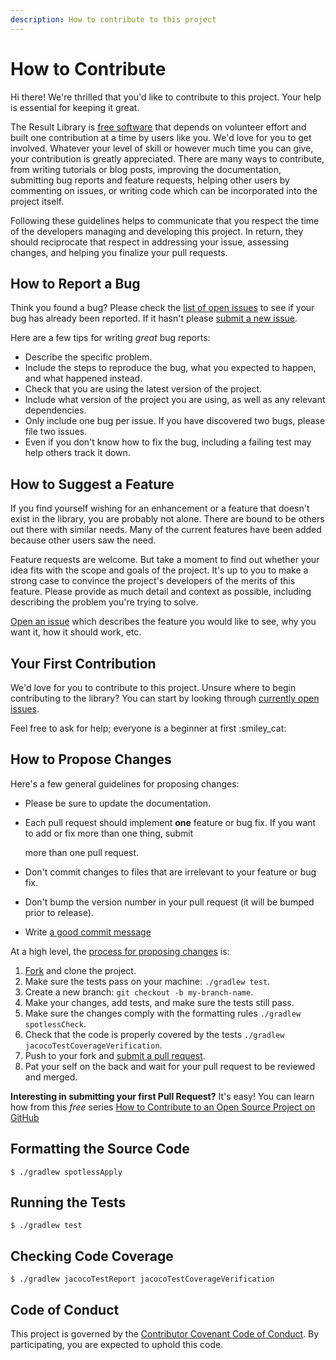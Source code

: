 ```yaml
---
description: How to contribute to this project
---
```


# How to Contribute

Hi there! We're thrilled that you'd like to contribute to this project. Your help is essential for keeping it great.

The Result Library is [free software](https://www.gnu.org/philosophy/free-sw.en.html) that depends on volunteer effort and built one contribution at a time by users like you. We'd love for you to get involved. Whatever your level of skill or however much time you can give, your contribution is greatly appreciated. There are many ways to contribute, from writing tutorials or blog posts, improving the documentation, submitting bug reports and feature requests, helping other users by commenting on issues, or writing code which can be incorporated into the project itself.

Following these guidelines helps to communicate that you respect the time of the developers managing and developing this project. In return, they should reciprocate that respect in addressing your issue, assessing changes, and helping you finalize your pull requests.

## How to Report a Bug

Think you found a bug? Please check the [list of open issues](https://github.com/leakyabstractions/result/issues) to see if your bug has already been reported. If it hasn't please [submit a new issue](https://github.com/leakyabstractions/result/issues/new).

Here are a few tips for writing _great_ bug reports:

* Describe the specific problem.
* Include the steps to reproduce the bug, what you expected to happen, and what happened instead.
* Check that you are using the latest version of the project.
* Include what version of the project you are using, as well as any relevant dependencies.
* Only include one bug per issue. If you have discovered two bugs, please file two issues.
* Even if you don't know how to fix the bug, including a failing test may help others track it down.

## How to Suggest a Feature

If you find yourself wishing for an enhancement or a feature that doesn't exist in the library, you are probably not alone. There are bound to be others out there with similar needs. Many of the current features have been added because other users saw the need.

Feature requests are welcome. But take a moment to find out whether your idea fits with the scope and goals of the project. It's up to you to make a strong case to convince the project's developers of the merits of this feature. Please provide as much detail and context as possible, including describing the problem you're trying to solve.

[Open an issue](https://github.com/leakyabstractions/result/issues/new) which describes the feature you would like to see, why you want it, how it should work, etc.

## Your First Contribution

We'd love for you to contribute to this project. Unsure where to begin contributing to the library? You can start by looking through [currently open issues](https://github.com/leakyabstractions/result/issues?q=is%3Aissue+is%3Aopen).

Feel free to ask for help; everyone is a beginner at first :smiley\_cat:

## How to Propose Changes

Here's a few general guidelines for proposing changes:

* Please be sure to update the documentation.
* Each pull request should implement **one** feature or bug fix. If you want to add or fix more than one thing, submit

  more than one pull request.

* Don't commit changes to files that are irrelevant to your feature or bug fix.
* Don't bump the version number in your pull request \(it will be bumped prior to release\).
* Write [a good commit message](http://tbaggery.com/2008/04/19/a-note-about-git-commit-messages.html)

At a high level, the [process for proposing changes](https://guides.github.com/introduction/flow/) is:

1. [Fork](https://github.com/leakyabstractions/result/fork) and clone the project.
2. Make sure the tests pass on your machine: `./gradlew test`.
3. Create a new branch: `git checkout -b my-branch-name`.
4. Make your changes, add tests, and make sure the tests still pass.
5. Make sure the changes comply with the formatting rules `./gradlew spotlessCheck`.
6. Check that the code is properly covered by the tests `./gradlew jacocoTestCoverageVerification`.
7. Push to your fork and [submit a pull request](https://github.com/leakyabstractions/result/compare).
8. Pat your self on the back and wait for your pull request to be reviewed and merged.

**Interesting in submitting your first Pull Request?** It's easy! You can learn how from this _free_ series [How to Contribute to an Open Source Project on GitHub](https://egghead.io/series/how-to-contribute-to-an-open-source-project-on-github)

## Formatting the Source Code

```text
$ ./gradlew spotlessApply
```

## Running the Tests

```text
$ ./gradlew test
```

## Checking Code Coverage

```text
$ ./gradlew jacocoTestReport jacocoTestCoverageVerification
```

## Code of Conduct

This project is governed by the [Contributor Covenant Code of Conduct](code_of_conduct.md). By participating, you are expected to uphold this code.

